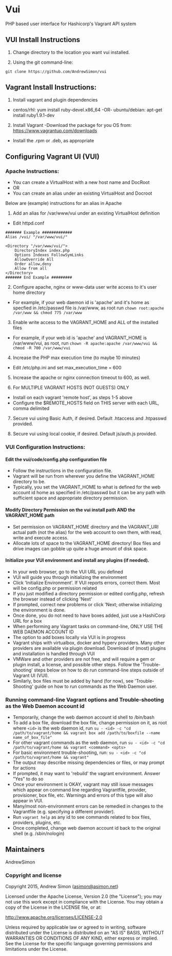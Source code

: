 # Vui

PHP based user interface for Hashicorp's Vagrant API system

## VUI Install Instructions

1. Change directory to the location you want vui installed.

2. Using the git command-line:

```
git clone https://github.com/AndrewSimon/vui
```

## Vagrant Install Instructions:

1. Install vagrant and plugin dependencies
- centos/rhl: yum install  ruby-devel.x86_64 
  -OR- ubuntu/debian: apt-get install ruby1.9.1-dev
2. Install Vagrant
-Download the package for you OS from: 
	https://www.vagrantup.com/downloads
- Install the .rpm or .deb, as appropriate

## Configuring Vagrant UI (VUI)

### Apache Instructions:

- You can create a VirtualHost with a new host name and DocRoot
- OR 
- You can create an alias under an existing VirtualHost and Docroot

Below are (example) instructions for an alias in Apache


1) Add an alias for /var/www/vui under an existing VirtualHost definition

- Edit httpd.conf
```
####### Example #############
Alias /vui/ "/var/www/vui/"

<Directory "/var/www/vui/">
    DirectoryIndex index.php
    Options Indexes FollowSymLinks
    AllowOverride All
    Order allow,deny
    Allow from all
</Directory>
####### End Example #########
```

2) Configure apache, nginx or www-data user write access to it's user home directory
- For example, if your web daemon id is 'apache' and it's home as specfied in /etc/passwd file is /var/www, as root run ```chown root:apache /var/www && chmod 775 /var/www```

3) Enable write access to the VAGRANT_HOME and ALL of the installed files
- For example, if your web id is 'apache' and VAGRANT_HOME is /var/www/vui, as root, run ```chown -R apache:apache /var/www/vui && chmod -R 700 /var/www/vui```

4) Increase the PHP max execution time (to maybe 10 minutes)
 - Edit /etc/php.ini and set max_execution_time = 600

5) Increase the apache or nginx connection timeout to 600, as well.

6) For MULTIPLE VAGRANT HOSTS (NOT GUESTS) ONLY
- Install on each vagrant 'remote host', as steps 1-5 above
- Configure the $REMOTE_HOSTS field on THIS server with each URL, comma delimited

7) Secure vui using Basic Auth, if desired. Default .htaccess and .htpasswd provided.

8) Secure vui using local cookie, if desired. Default js/auth.js provided.

### VUI Configuration Instructions:

#### Edit the vui/code/config.php configuration file
- Follow the instructions in the configuration file.
- Vagrant will be run from wherever you define the VAGRANT_HOME directory to be.
- Typically, you set the VAGRANT_HOME to what is defined for the web account id home as specified in /etc/passwd but it can be any path with sufficient space and appropriate directory permission. 

#### Modify Directory Permission on the vui install path AND the VAGRANT_HOME path
- Set permission on VAGRANT_HOME directory and the VAGRANT_URI actual path (not the alias) for the web account to own them, with read, write and execute access. 
- Allocate lots of space to the VAGRANT_HOME directory! Box files and drive images can gobble up quite a huge amount of disk space.

#### Initialize your VUI environment and install any plugins (if needed).
- In your web browser, go to the VUI URL you defined
- VUI will guide you through initializing the environment
- Click 'Initialize Environment'.  If VUI reports errors, correct them.  Most will be config.php or permission related
- If you just modified a directory permission or edited config.php, refresh the browser instead of clicking 'Next'
- If prompted, correct new problems or click 'Next; otherwise initializing the environment is done.
- Once done, you do not need to have boxes added, just use a HashiCorp URL for a box
- When performing any Vagrant tasks on command-line, ONLY USE THE WEB DAEMON ACCOUNT ID
- The option to add boxes locally via VUI is in progress
- Vagrant ships with virtualbox, docker and hyperv providers. Many other providers are available via plugin download.  Download of (most) plugins and installation is handled through VUI
- VMWare and other providers are not free, and will require a gem or plugin install, a license, and possible other steps. Follow the 'Trouble-shooting' steps below on how to do run command-line steps outside of Vagrant UI (VUI).
- Similarly, box files must be added by hand (for now), see 'Trouble-Shooting' guide on how to run commands as the Web Daemon user.

### Running command-line Vagrant options and Trouble-shooting as the Web Daemon account id

- Temporarily, change the web daemon account id shell to /bin/bash
- To add a box file, download the box file, change permission on it, as root where ```<id>``` is the web daemon id,  run ```su - <id> -c "cd /path/to/vagrant/home && vagrant box add /path/to/boxfile --name name_of_box_file"```
- For other vagrant commands as the web daemon, run ```su - <id> -c "cd /path/to/vagrant/home && vagrant <command> <opts>```
- For basic environment trouble-shooting, run: ```su - <id> -c "cd /path/to/vagrant/home && vagrant"```
- The output may describe missing dependencies or files, or may prompt for actions
- If prompted, it may want to 'rebuild' the vagrant environment. Answer "Yes" to do so
- Once your environment is OKAY, vagrant may still issue messages which appear on command line regarding Vagrantfile, provider, provisioner, box file, etc.  Warnings and errors of this type will also appear in VUI. 
- Many/most non-environment errors can be remedied in changes to the Vagrantfile (e.g. specifying a different provider).
- Run ```vagrant help``` as any id to see commands related to box files, providers, plugins, etc.
- Once completed, change web daemon account id back to the original shell (e.g. /sbin/nologin)

## Maintainers

AndrewSimon

### Copyright and license

Copyright 2015, Andrew Simon (asimon@asimon.net)

Licensed under the Apache License, Version 2.0 (the "License"); you may not use this work except in compliance with the License. You may obtain a copy of the License in the LICENSE file, or at:

http://www.apache.org/licenses/LICENSE-2.0

Unless required by applicable law or agreed to in writing, software distributed under the License is distributed on an "AS IS" BASIS, WITHOUT WARRANTIES OR CONDITIONS OF ANY KIND, either express or implied. See the License for the specific language governing permissions and limitations under the License.

